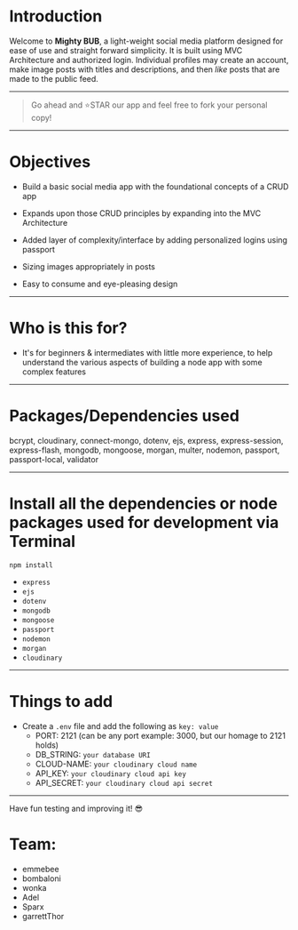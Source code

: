 # Introduction

Welcome to **Mighty BUB**, a light-weight social media platform designed for ease of use and straight forward simplicity.  It is built using MVC Architecture and authorized login.  Individual profiles may create an account, make image posts with titles and descriptions, and then *like* posts that are made to the public feed.

---

> Go ahead and ⭐STAR our app and feel free to fork your personal copy!

---

# Objectives

- Build a basic social media app with the foundational concepts of a CRUD app

- Expands upon those CRUD principles by expanding into the MVC Architecture

- Added layer of complexity/interface by adding personalized logins using passport 

- Sizing images appropriately in posts

- Easy to consume and eye-pleasing design

---

# Who is this for? 

- It's for beginners & intermediates with little more experience, to help understand the various aspects of building a node app with some complex features

---

# Packages/Dependencies used 

bcrypt, cloudinary, connect-mongo, dotenv, ejs, express, express-session, express-flash, mongodb, mongoose, morgan, multer, nodemon, passport, passport-local, validator

---

# Install all the dependencies or node packages used for development via Terminal

`npm install`
- `express`
- `ejs`
- `dotenv`
- `mongodb`
- `mongoose`
- `passport`
- `nodemon`
- `morgan`
- `cloudinary`


---

# Things to add

- Create a `.env` file and add the following as `key: value` 
  - PORT: 2121 (can be any port example: 3000, but our homage to 2121 holds)
  - DB_STRING: `your database URI` 
  - CLOUD-NAME: `your cloudinary cloud name`
  - API_KEY: `your cloudinary cloud api key`
  - API_SECRET: `your cloudinary cloud api secret`
 ---
 
 Have fun testing and improving it! 😎

# Team:

  - emmebee
  - bombaloni
  - wonka
  - Adel
  - Sparx
  - garrettThor